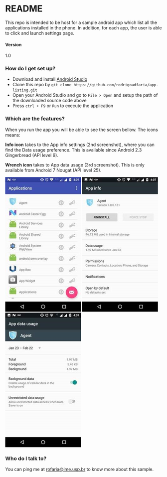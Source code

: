 # README #

This repo is intended to be host for a sample android app which list all the applications installed in the phone. In addition, for each app, the user is able to click and launch settings page.

#### Version ####
1.0

### How do I get set up? ###
* Download and install [Android Studio](https://developer.android.com/studio/index.html)
* Clone this repo by ```git clone https://github.com/rodrigoadfaria/app-listing.git```
* Open your Android Studio and go to ``File > Open`` and setup the path of the downloaded source code above
* Press ```ctrl + F9``` or ```Run``` to execute the application


### Which are the features? ###
When you run the app you will be able to see the screen bellow. The icons means:

**Info icon** takes to the App info settings (2nd screenshot), where you can find the Data usage preference. This is available since Android 2.3 Gingerbread (API level 9).

**Wrench icon** takes to App data usage (3rd screenshot). This is only available from Android 7 Nougat (API level 25).

![Main screen](/screenshots/img1.jpg?raw=true)
![App info](/screenshots/img2.jpg?raw=true)
![App data usage](/screenshots/img3.jpg?raw=true)

### Who do I talk to? ###
You can ping me at rofaria@ime.usp.br to know more about this sample.